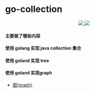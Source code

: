 # go-collection

<p align="center">
  <a href="https://travis-ci.org/ClareChu/go-collection">
    <img src="https://travis-ci.org/ClareChu/go-collection.svg?branch=master" />
  </a>
  <a href="https://codecov.io/gh/ClareChu/go-collection">
    <img src="https://codecov.io/gh/ClareChu/go-collection/branch/master/graph/badge.svg" />
  </a>
</p>

#### 主要做了哪些内容

#### 使用 golang 实现 java collection 集合

#### 使用 goland 实现 tree

#### 使用 goland 实现graph

* [图(graph)](https://github.com/ClareChu/go-collection/tree/master/src/graph)